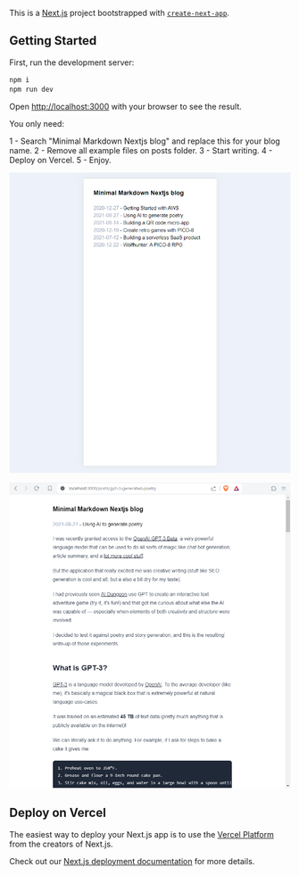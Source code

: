 This is a [Next.js](https://nextjs.org/) project bootstrapped with [`create-next-app`](https://github.com/vercel/next.js/tree/canary/packages/create-next-app).

## Getting Started

First, run the development server:

```bash
npm i
npm run dev
```

Open [http://localhost:3000](http://localhost:3000) with your browser to see the result.

You only need:

1 - Search "Minimal Markdown Nextjs blog" and replace this for your blog name.
2 - Remove all example files on posts folder.
3 - Start writing.
4 - Deploy on Vercel.
5 - Enjoy.

![images/demo1](./public/images/demo1.png)

![images/demo2](./public/images/demo2.png)


## Deploy on Vercel

The easiest way to deploy your Next.js app is to use the [Vercel Platform](https://vercel.com/new?utm_medium=default-template&filter=next.js&utm_source=create-next-app&utm_campaign=create-next-app-readme) from the creators of Next.js.

Check out our [Next.js deployment documentation](https://nextjs.org/docs/deployment) for more details.
